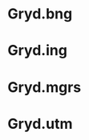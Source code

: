 <a name="Gryd.bng"></a>
# Gryd.bng

<a name="Gryd.ing"></a>
# Gryd.ing

<a name="Gryd.mgrs"></a>
# Gryd.mgrs

<a name="Gryd.utm"></a>
# Gryd.utm

